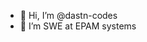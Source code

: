 - 👋 Hi, I’m @dastn-codes
- 👀 I’m SWE at EPAM systems

<!---
dastn-codes/dastn-codes is a ✨ special ✨ repository because its `README.md` (this file) appears on your GitHub profile.
You can click the Preview link to take a look at your changes.
--->
